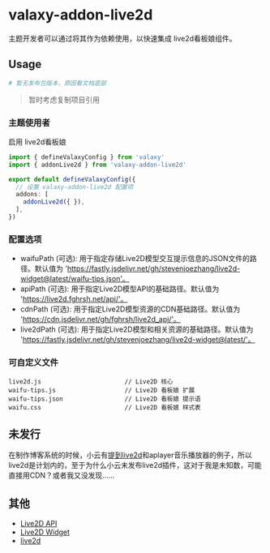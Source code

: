 # valaxy-addon-live2d

主题开发者可以通过将其作为依赖使用，以快速集成 live2d看板娘组件。

## Usage

```bash
# 暂无发布包版本，原因看文档底部
```

> 暂时考虑复制项目引用

### 主题使用者

启用 live2d看板娘

```ts
import { defineValaxyConfig } from 'valaxy'
import { addonLive2d } from 'valaxy-addon-live2d'

export default defineValaxyConfig({
  // 设置 valaxy-addon-live2d 配置项
  addons: [
    addonLive2d({ }),
  ],
})
```

### 配置选项

- waifuPath (可选): 用于指定存储Live2D模型交互提示信息的JSON文件的路径。默认值为 'https://fastly.jsdelivr.net/gh/stevenjoezhang/live2d-widget@latest/waifu-tips.json'。
- apiPath (可选): 用于指定Live2D模型API的基础路径。默认值为 'https://live2d.fghrsh.net/api/'。
- cdnPath (可选): 用于指定Live2D模型资源的CDN基础路径。默认值为 'https://cdn.jsdelivr.net/gh/fghrsh/live2d_api/'。
- live2dPath (可选): 用于指定Live2D模型和相关资源的基础路径。默认值为 'https://fastly.jsdelivr.net/gh/stevenjoezhang/live2d-widget@latest/'。

### 可自定义文件

~~~
live2d.js                       // Live2D 核心
waifu-tips.js                   // Live2D 看板娘 扩展
waifu-tips.json                 // Live2D 看板娘 提示语
waifu.css                       // Live2D 看板娘 样式表
~~~

## 未发行

在制作博客系统的时候，小云有[提到live2d](https://valaxy.site/addons/why)和aplayer音乐播放器的例子，所以live2d是计划内的，至于为什么小云未发布live2d插件，这对于我是未知数，可能直接用CDN？或者我又没发现......

## 其他

- [Live2D API](https://github.com/fghrsh/live2d_api)
- [Live2D Widget](https://github.com/stevenjoezhang/live2d-widget)
- [live2d](https://github.com/Fog-Forest/live2d)
